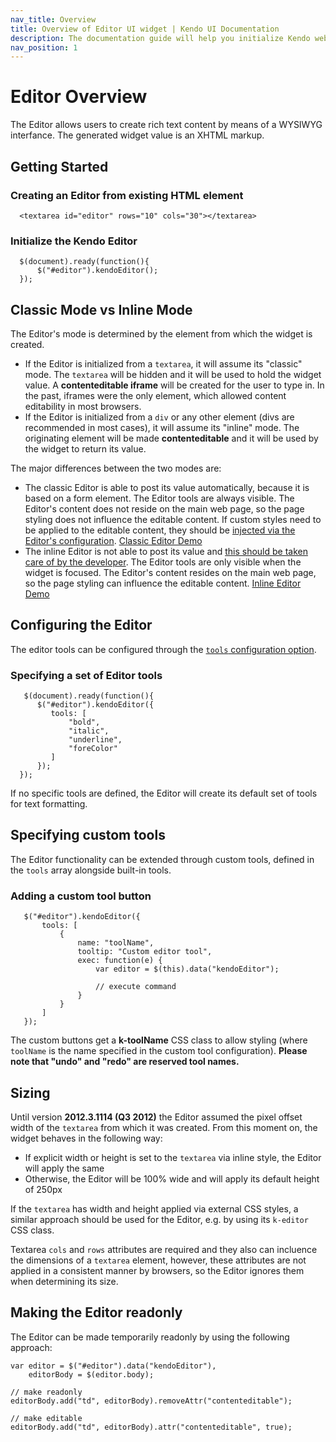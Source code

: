 ```yaml
---
nav_title: Overview
title: Overview of Editor UI widget | Kendo UI Documentation
description: The documentation guide will help you initialize Kendo web editor and proceed with its configuration.
nav_position: 1
---
```


# Editor Overview

The Editor allows users to create rich text content by means of a WYSIWYG interfance. The generated widget value is an XHTML markup.

## Getting Started

### Creating an **Editor** from existing HTML element

      <textarea id="editor" rows="10" cols="30"></textarea>

### Initialize the Kendo Editor

      $(document).ready(function(){
          $("#editor").kendoEditor();
      });

## Classic Mode vs Inline Mode

The Editor's mode is determined by the element from which the widget is created.

* If the Editor is initialized from a `textarea`, it will assume its "classic" mode. The `textarea` will be hidden and it will be used to hold the widget value.
A **contenteditable iframe** will be created for the user to type in. In the past, iframes were the only element, which allowed content editability in most browsers.
* If the Editor is initialized from a `div` or any other element (divs are recommended in most cases), it will assume its "inline" mode.
The originating element will be made **contenteditable** and it will be used by the widget to return its value.

The major differences between the two modes are:

* The classic Editor is able to post its value automatically, because it is based on a form element. The Editor tools are always visible. The Editor's content does not reside on the main web page, so the page styling does not
influence the editable content. If custom styles need to be applied to the editable content, they should be [injected via the Editor's configuration](/api/web/editor#configuration-stylesheets).
[Classic Editor Demo](http://demos.telerik.com/kendo-ui/web/editor/index.html)
* The inline Editor is not able to post its value and [this should be taken care of by the developer](/getting-started/web/editor/troubleshooting).
The Editor tools are only visible when the widget is focused. The Editor's content resides on the main web page, so the page styling can influence the editable content.
[Inline Editor Demo](http://demos.telerik.com/kendo-ui/web/editor/inline-editing.html)

## Configuring the Editor

The editor tools can be configured through the [`tools` configuration option](/api/web/editor#tools).

### Specifying a set of Editor tools

       $(document).ready(function(){
          $("#editor").kendoEditor({
             tools: [
                 "bold",
                 "italic",
                 "underline",
                 "foreColor"
             ]
          });
      });

If no specific tools are defined, the Editor will create its default set of tools for text formatting.

## Specifying custom tools

The Editor functionality can be extended through custom tools, defined in the `tools` array alongside built-in tools.

### Adding a custom tool button

       $("#editor").kendoEditor({
           tools: [
               {
                   name: "toolName",
                   tooltip: "Custom editor tool",
                   exec: function(e) {
                       var editor = $(this).data("kendoEditor");

                       // execute command
                   }
               }
           ]
       });

The custom buttons get a **k-toolName** CSS class to allow styling (where `toolName` is the name specified in the custom tool configuration). **Please note that "undo" and "redo" are reserved tool names.**

## Sizing

Until version **2012.3.1114 (Q3 2012)** the Editor assumed the pixel offset width of the `textarea` from which it was created. From this moment on, the widget behaves in the following way:

* If explicit width or height is set to the `textarea` via inline style, the Editor will apply the same
* Otherwise, the Editor will be 100% wide and will apply its default height of 250px

If the `textarea` has width and height applied via external CSS styles, a similar approach should be used for the Editor, e.g. by using its `k-editor` CSS class.

Textarea `cols` and `rows` attributes are required and they also can incluence the dimensions of a `textarea` element, however, these attributes are not applied in a consistent manner by browsers,
so the Editor ignores them when determining its size.

## Making the Editor readonly

The Editor can be made temporarily readonly by using the following approach:

    var editor = $("#editor").data("kendoEditor"),
        editorBody = $(editor.body);
     
    // make readonly
    editorBody.add("td", editorBody).removeAttr("contenteditable");
     
    // make editable
    editorBody.add("td", editorBody).attr("contenteditable", true);
